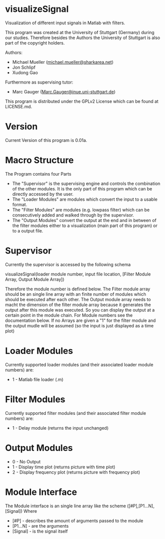 visualizeSignal
====================

Visualization of different input signals in Matlab with filters.

This program was created at the University of Stuttgart (Germany) during our studies. Therefore besides the Authors the University of Stuttgart is also part of the copyright holders.

Authors:
* Michael Mueller (michael.mueller@sharkarea.net)
* Jon Schlipf
* Xudong Gao

Furthermore as supervising tutor:
* Marc Gauger (Marc.Gauger@inue.uni-stuttgart.de)

This program is distributed under the GPLv2 License which can be found at LICENSE.md.

Version
=====================
Current Version of this program is 0.01a.

Macro Structure
=====================
The Program contains four Parts
* The "Supervisor" is the supervising engine and controls the combination of the other modules. It is the only part of this program which can be directly accessed by the user.
* The "Loader Modules" are modules which convert the input to a usable format.
* The "Filter Modules" are modules (e.g. lowpass filter) which can be consecutively added and walked through by the supervisor.
* The "Output Modules" convert the output at the end and in between of the filter modules either to a visualization (main part of this program) or to a output file.

Supervisor
=====================
Currently the supervisor is accessed by the following schema

 visualizeSignal(loader module number, input file location, [Filter Module Array, Output Module Array])

Therefore the module number is defined below.
The Filter module array should be an single line array with an finite number of modules which should be executed after each other. 
The Output module array needs to macht the dimension of the filter module array because it generates the output after this module was executed. So you can display the output at a certain point in the module chain. 
For Module numbers see the documentation below.
If no Arrays are given a "1" for the filter module and the output mudle will be assumed (so the input is just displayed as a time plot)

Loader Modules
=====================
Currently supported loader modules (and their associated loader module numbers) are:
* 1 - Matlab file loader (.m)

Filter Modules
=====================
Currently supported filter modules (and their associated filter module numbers) are:
* 1 - Delay module (returns the input unchanged)

Output Modules
=====================
* 0 - No Output
* 1 - Display time plot (returns picture with time plot)
* 2 - Display frequency plot (returns picture with frequency plot)

Module Interface
=====================
The Module interface is an single line array like the scheme
 ([#P],[P1...N],[Signal])
Where
* [#P] - describes the amount of arguments passed to the module
* [P1...N] - are the arguments 
* [Signal] - is the signal itself
